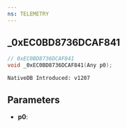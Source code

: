 ```yaml
---
ns: TELEMETRY
---
```

## _0xEC0BD8736DCAF841

```c
// 0xEC0BD8736DCAF841
void _0xEC0BD8736DCAF841(Any p0);
```

```
NativeDB Introduced: v1207
```

## Parameters
* **p0**:
